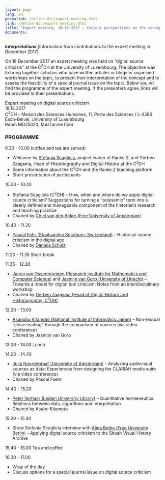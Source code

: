 ```yaml
---
layout: page
lang: en
permalink: /define-dsc/expert-meeting.html
link: /define-dsc/expert-meeting.html
title: "Expert meeting, 18-12-2017 : Various perspectives on the concept of digital source criticism"
documents:
---
```


***Interpretations*** [information from contributions to the expert meeting in December 2017]

On 18 December 2017 an expert meeting was held on “digital source criticism” at the C<sup>2</sup>DH at the University of Luxembourg. The objective was to bring together scholars who have written articles or blogs or organised workshops on the topic, to present their interpretation of the concept and to assess the feasibility of a special journal issue on the topic. 
Below you will find the programme of the expert meeting. If the presenters agree, links will be provided to their presentations. 

<!-- more -->

Expert meeting on digital source criticism  
18.12.2017  
C<sup>2</sup>DH – Maison des Sciences Humaines, 11, 
Porte des Sciences / L-4366 Esch-Belval. 
University of Luxembourg  
Room MO25020, Mezzanine floor 

### PROGRAMME

9.30 - 10.00   (coffee and tea are served) 
- Welcome by [Stefania Scagliola](https://www.c2dh.uni.lu/people/stefania-scagliola), project leader of Ranke.2, and Gerben Zaagsma, Head of Historiography and Digital History at the C<sup>2</sup>DH
- Some information about the C<sup>2</sup>DH and the Ranke.2 teaching platform
- Short presentation of participants 

10.00 - 10.40    
- Stefania Scagliola (C<sup>2</sup>DH) – How, when and where do we apply digital source criticism? Suggestions for turning a “polysemic” term into a clearly defined and manageable component of the historian’s research and teaching practice	
- Chaired by [Chiel van den Akker (Free University of Amsterdam)](https://research.vu.nl/en/persons/cm-van-den-akker) 

10.40 - 11.20    
-  [Pascal Fohr (Staatsarchiv Solothurn, Switzerland)](https://www.so.ch/staatskanzlei/staatsarchiv/ueber-uns/) – Historical source criticism in the digital age 
-  Chaired by [Daniela Schulz](https://www.editionen.uni-wuppertal.de/personen/kollegiatinnen-und-kollegiaten/schulz-daniela.html)  

11.20 - 11.35  Short break 

11.35 - 12.20    
- [Jacco van Ossenbruggen (Research Institute for Mathematics and Computer Science)](https://www.cwi.nl/people/jacco-van-ossenbruggen)  and [Jasmijn van Gorp (University of Utrecht)](https://www.uu.nl/staff/JvanGorp) – Towards a model for digital tool criticism: Notes from an interdisciplinary workshop
- Chaired  by [Gerben Zaagsma (Head of Digital History and Historiography, C<sup>2</sup>DH)](https://www.c2dh.uni.lu/people/gerben-zaagsma)



12.20 - 13.00
- [Asanobu Kitamoto (National Institute of Informatics Japan)](https://www.nii.ac.jp/en/faculty/digital_content/kitamoto_asanobu/) –  Non-textual “close reading” through the comparison of sources (via video conference)
- Chaired by Jasmijn van Gorp 

13.00 - 14.00 Lunch

14.00 - 14.40   
- [Julia Noordegraaf (University of Amsterdam)](http://www.uva.nl/profiel/n/o/j.j.noordegraaf/j.j.noordegraaf.html) – Analysing audiovisual sources as data: Experiences from designing the CLARIAH media suite (via video conference)
- Chaired by Pascal Foehr


14.40 - 15.20  
- [Peter Verhaar (Leiden University Library)](https://www.universiteitleiden.nl/en/staffmembers/peter-verhaar#tab-1) – Quantitative hermeneutics: Relations between data, algorithms and interpretation 
- Chaired by Asabu Kitamoto 


15.20 - 15.40  
- Show Stefania Scagliola interview with [Alina Bothe (Free University Berlin)](http://www.oei.fu-berlin.de/geschichte/team/doktorandinnen/Abgeschlossene-Dissertationen1/Bothe/index.html) – Applying digital source criticism to the Shoah Visual History Archive

15.40 - 16.00  Tea and coffee

16.00 - 17.00  
- Wrap of the day
- Discuss options for a special journal issue on digital source criticism  




